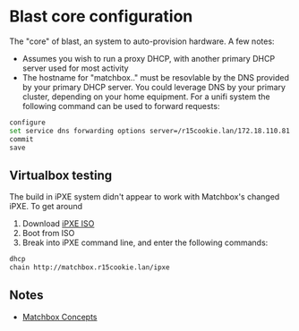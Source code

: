 # Blast core configuration

The "core" of blast, an system to auto-provision hardware.  A few notes:

- Assumes you wish to run a proxy DHCP, with another primary DHCP server
  used for most activity
- The hostname for "matchbox.<domain>.<tld>" must be resovlable by the DNS
  provided by your primary DHCP server.  You could leverage DNS by your primary
  cluster, depending on your home equipment.  For a unifi system the following command
  can be used to forward requests:

```sh
configure
set service dns forwarding options server=/r15cookie.lan/172.18.110.81
commit
save
```

## Virtualbox testing

The build in iPXE system didn't appear to work with Matchbox's changed iPXE.  To get around

1. Download [iPXE ISO](http://boot.ipxe.org/ipxe.iso)
2. Boot from ISO
3. Break into iPXE command line, and enter the following commands:

```sh
dhcp
chain http://matchbox.r15cookie.lan/ipxe
```

## Notes

- [Matchbox Concepts](https://matchbox.psdn.io/matchbox/)

